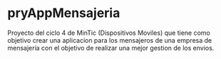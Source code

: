 # pryAppMensajeria
Proyecto del ciclo 4 de MinTic (Dispositivos Moviles) que tiene como objetivo crear una aplicacion para los mensajeros de una empresa de mensajería con el objetivo de realizar una mejor gestion de los envios. 
